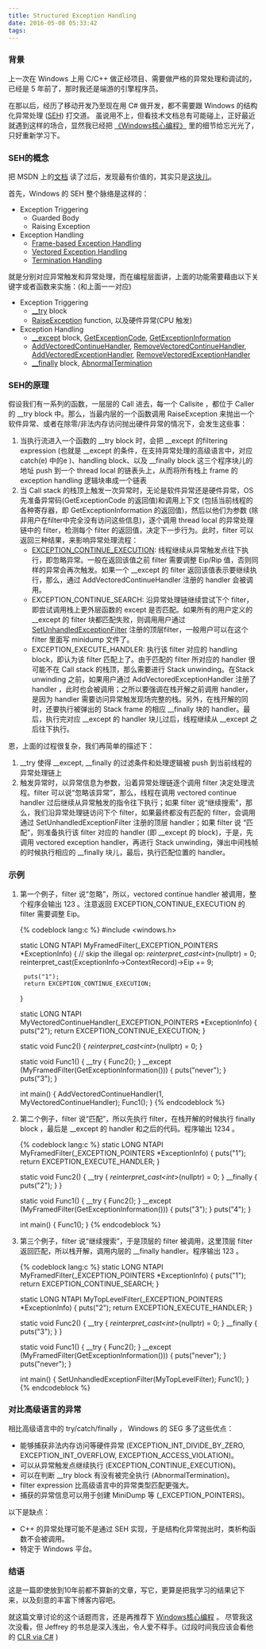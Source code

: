 ```yaml
---
title: Structured Exception Handling
date: 2016-05-08 05:33:42
tags:
---
```

### 背景
上一次在 Windows 上用 C/C++ 做正经项目、需要做严格的异常处理和调试的，已经是 5 年前了，那时我还是端游的引擎程序员。
<!-- more -->
在那以后，经历了移动开发乃至现在用 C# 做开发，都不需要跟 Windows 的结构化异常处理 ([SEH](https://zh.wikipedia.org/zh/%E7%BB%93%E6%9E%84%E5%8C%96%E5%BC%82%E5%B8%B8%E5%A4%84%E7%90%86)) 打交道。
虽说用不上，但看技术文档总有可能碰上，正好最近就遇到这样的场合，显然我已经把 [《Windows核心编程》](https://book.douban.com/subject/3235659/) 里的细节给忘光光了，只好重新学习下。


### SEH的概念
把 MSDN 上的[文档](https://msdn.microsoft.com/en-us/library/windows/desktop/ms680657%28v=vs.85%29.aspx) 读了过后，发现最有价值的，其实只是[这块儿](https://msdn.microsoft.com/en-us/library/windows/desktop/ms679270%28v=vs.85%29.aspx)。

首先，Windows 的 SEH 整个脉络是这样的：

+ Exception Triggering
    - Guarded Body
    - Raising Exception
+ Exception Handling
    - [Frame-based Exception Handling](https://msdn.microsoft.com/en-us/library/windows/desktop/ms679353%28v=vs.85%29.aspx)
    -  [Vectored Exception Handling](https://msdn.microsoft.com/en-us/library/windows/desktop/ms679270%28v=vs.85%29.aspx)
    -  [Termination Handling](https://msdn.microsoft.com/en-us/library/windows/desktop/ms681394%28v=vs.85%29.aspx)

就是分别对应异常触发和异常处理，而在编程层面讲，上面的功能需要藉由以下关键字或者函数来实施：(和上面一一对应)

+ Exception Triggering
    - [__try](https://msdn.microsoft.com/en-us/library/windows/desktop/ms679270%28v=vs.85%29.aspx) block
    - [RaiseException](https://msdn.microsoft.com/en-us/library/windows/desktop/ms680552%28v=vs.85%29.aspx) function, 以及硬件异常(CPU 触发)
+ Exception Handling
    - [__except](https://msdn.microsoft.com/en-us/library/windows/desktop/ms679270%28v=vs.85%29.aspx) block, [GetExceptionCode](https://msdn.microsoft.com/en-us/library/windows/desktop/ms679356%28v=vs.85%29.aspx),  [GetExceptionInformation](https://msdn.microsoft.com/en-us/library/windows/desktop/ms679357%28v=vs.85%29.aspx)
    - [AddVectoredContinueHandler](https://msdn.microsoft.com/en-us/library/windows/desktop/ms679273%28v=vs.85%29.aspx), [RemoveVectoredContinueHandler](https://msdn.microsoft.com/en-us/library/windows/desktop/ms680567%28v=vs.85%29.aspx), [AddVectoredExceptionHandler](https://msdn.microsoft.com/en-us/library/windows/desktop/ms679274%28v=vs.85%29.aspx), [RemoveVectoredExceptionHandler](https://msdn.microsoft.com/en-us/library/windows/desktop/ms680571%28v=vs.85%29.aspx) 
    - [__finally](https://msdn.microsoft.com/en-us/library/windows/desktop/ms679270%28v=vs.85%29.aspx) block, [AbnormalTermination](https://msdn.microsoft.com/en-us/library/windows/desktop/ms679265%28v=vs.85%29.aspx)


### SEH的原理
假设我们有一系列的函数，一层层的 Call 进去，每一个 Callsite ，都位于 Caller 的 __try block  中。那么，当最内层的一个函数调用 RaiseException 来抛出一个软件异常、或者在除零/非法内存访问抛出硬件异常的情况下，会发生这些事：

1. 当执行流进入一个函数的 __try block 时，会把 __except 的filtering expression (也就是 __except 的条件，在支持异常处理的高级语言中，对应 catch(e) 中的e )、handling block、以及 __finally block 这三个程序块儿的地址 push 到一个 thread local 的链表头上，从而将所有栈上 frame 的 exception handling 逻辑块串成一个链表
2.  当 Call stack 的栈顶上触发一次异常时，无论是软件异常还是硬件异常，OS 先准备异常码(GetExceptionCode 的返回值)和调用上下文 (包括当前线程的各种寄存器，即 GetExceptionInformation 的返回值)，然后以他们为参数 (除非用户在filter中完全没有访问这些信息)，逐个调用 thread local 的异常处理链中的 filter，检测每个 filter 的返回值，决定下一步行为。此时，filter 可以返回三种结果，来影响异常处理流程：
    + [EXCEPTION_CONTINUE_EXECUTION](https://msdn.microsoft.com/en-us/library/s58ftw19.aspx): 线程继续从异常触发点往下执行，即忽略异常。一般在返回该值之前 filter 需要调整 Eip/Rip 值，否则同样的异常会再次触发。如果一个 __except 的 filter 返回该值表示要继续执行，那么，通过 AddVectoredContinueHandler 注册的 handler 会被调用。
    +  EXCEPTION_CONTINUE_SEARCH: 沿异常处理链继续尝试下个 filter，即尝试调用栈上更外层函数的 except 是否匹配。如果所有的用户定义的 __except 的 filter 块都匹配失败，则调用用户通过 [SetUnhandledExceptionFilter](https://msdn.microsoft.com/en-us/library/windows/desktop/ms680634%28v=vs.85%29.aspx) 注册的顶层filter，一般用户可以在这个 filter 里面写 minidump 文件了。
    +  EXCEPTION_EXECUTE_HANDLER: 执行该 filter 对应的 handling block，即认为该 filter 匹配上了。由于匹配的 filter 所对应的 handler 很可能不在 Call stack 的栈顶，那么需要进行 Stack unwinding。在Stack unwinding 之前，如果用户通过 AddVectoredExceptionHandler 注册了 handler ，此时也会被调用；之所以要强调在栈开解之前调用 handler，是因为 handler 需要访问异常触发现场完整的栈。另外，在栈开解的同时，还要执行被弹出的 Stack frame 的相应 __finally 块的 handler。最后，执行完对应 __except 的 handler 块儿过后，线程继续从 __except 之后往下执行。
    
恩，上面的过程很复杂，我们再简单的描述下：

1. __try 使得 __except, __finally 的过滤条件和处理逻辑被 push 到当前线程的异常处理链上
2. 触发异常时，以异常信息为参数，沿着异常处理链逐个调用 filter 决定处理流程。filter 可以说“忽略该异常”，那么，线程在调用 vectored continue handler 过后继续从异常触发的指令往下执行；如果 filter 说“继续搜索”，那么，我们沿异常处理链访问下个 filter，如果最终都没有匹配的 filter，会调用通过 SetUnhandledExceptionFilter 注册的顶层 handler；如果 filter 说 “匹配”，则准备执行该 filter 对应的 handler (即 __except 的 block)，于是，先调用 vectored exception handler，再进行 Stack unwinding，弹出中间栈帧的时候执行相应的 __finally 块儿，最后，执行匹配位置的 handler。

### 示例

1. 第一个例子，filter 说“忽略”，所以，vectored continue handler 被调用，整个程序会输出 123 。注意返回 EXCEPTION_CONTINUE_EXECUTION 的 filter 需要调整 Eip。

    {% codeblock lang:c %}
    #include <windows.h>

    static LONG NTAPI MyFramedFilter(_EXCEPTION_POINTERS *ExceptionInfo) 
    {
        // skip the illegal op:  *reinterpret_cast<int*>(nullptr) = 0;
        reinterpret_cast<PCONTEXT>(ExceptionInfo->ContextRecord)->Eip += 9;

        puts("1");
        return EXCEPTION_CONTINUE_EXECUTION;
    }

    static LONG NTAPI MyVectoredContinueHandler(_EXCEPTION_POINTERS *ExceptionInfo) 
    {
        puts("2");
        return EXCEPTION_CONTINUE_EXECUTION;
    }

    static void Func2() 
    {
        *reinterpret_cast<int*>(nullptr) = 0;
    }

    static void Func1() 
    {
        __try 
        {
            Func2();
        } 
        __except (MyFramedFilter(GetExceptionInformation())) 
        {
            puts("never");
        }
        puts("3");
    }

    int main() 
    {
        AddVectoredContinueHandler(1, MyVectoredContinueHandler);
        Func1();
    }
    {% endcodeblock %}

2. 第二个例子，filter 说“匹配”，所以先执行 filter，在栈开解的时候执行 finally block ，最后是 __except 的 handler 和之后的代码。程序输出 1234 。

    {% codeblock lang:c %}
    static LONG NTAPI MyFramedFilter(_EXCEPTION_POINTERS *ExceptionInfo) 
    {
        puts("1");
        return EXCEPTION_EXECUTE_HANDLER;
    }

    static void Func2() 
    {
        __try 
        {
            *reinterpret_cast<int*>(nullptr) = 0;
        }
        __finally 
        {
            puts("2");
        }
    }

    static void Func1() 
    {
        __try 
        {
            Func2();
        } 
        __except (MyFramedFilter(GetExceptionInformation())) 
        {
            puts("3");
        }
        puts("4");
    }

    int main() 
    {
        Func1();
    }
    {% endcodeblock %}

3. 第三个例子，filter 说“继续搜索”，于是顶层的 filter 被调用，这里顶层 filter 返回匹配，所以栈开解，调用内层的 __finally handler。程序输出 123 。

    {% codeblock lang:c %}
    static LONG NTAPI MyFramedFilter(_EXCEPTION_POINTERS *ExceptionInfo) 
    {
        puts("1");
        return EXCEPTION_CONTINUE_SEARCH;
    }

    static LONG NTAPI MyTopLevelFilter(_EXCEPTION_POINTERS *ExceptionInfo)
    {
        puts("2");
        return EXCEPTION_EXECUTE_HANDLER;
    }

    static void Func2() 
    {
        __try 
        {
            *reinterpret_cast<int*>(nullptr) = 0;
        }
        __finally 
        {
            puts("3");
        }
    }

    static void Func1() 
    {
        __try 
        {
            Func2();
        } 
        __except (MyFramedFilter(GetExceptionInformation())) 
        {
            puts("never");
        }
        puts("never");
    }

    int main() 
    {
        SetUnhandledExceptionFilter(MyTopLevelFilter);
        Func1();
    }
    {% endcodeblock %}


### 对比高级语言的异常
相比高级语言中的 try/catch/finally ， Windows 的 SEG 多了这些优点：

+ 能够捕获非法内存访问等硬件异常 (EXCEPTION_INT_DIVIDE_BY_ZERO, EXCEPTION_INT_OVERFLOW, EXCEPTION_ACCESS_VIOLATION)。
+ 可以从异常触发点继续执行 (EXCEPTION_CONTINUE_EXECUTION)。
+ 可以在判断 __try block 有没有被完全执行 (AbnormalTermination)。
+ filter expression 比高级语言中的异常类型匹配更强大。
+ 捕获的异常信息可以用于创建 MiniDump 等 (_EXCEPTION_POINTERS)。

以下是缺点：

+ C++ 的异常处理可能不是通过 SEH 实现，于是结构化异常抛出时，类析构函数不会被调用。
+ 特定于 Windows 平台。


### 结语
这是一篇即使放到10年前都不算新的文章，写它，更算是把我学习的结果记下来，以及刻意的丰富下博客内容吧。

就这篇文章讨论的这个话题而言，还是再推荐下 [Windows核心编程](https://book.douban.com/subject/3235659/) 。
尽管我这次没看，但 Jeffrey 的书总是深入浅出，令人爱不释手。(过段时间我应该会看他的 [CLR via C#](https://book.douban.com/subject/4112979/) )